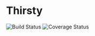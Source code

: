 # Thirsty

![Build Status](https://codeship.com/projects/88412/status?branch=master)
![Coverage Status](https://coveralls.io/repos/mlg-/thirsty/badge.png)